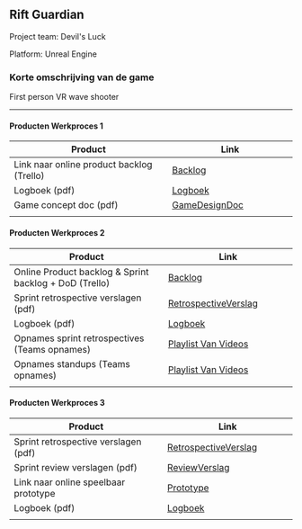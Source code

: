 ## Rift Guardian
Project team: Devil's Luck


Platform:
Unreal Engine

### Korte omschrijving van de game
First person VR wave shooter 

---
#### Producten Werkproces 1
| Product  | Link |
| ------ |  ------ |
| Link naar online product backlog (Trello) | [Backlog]
| Logboek (pdf)                             | [Logboek]
| Game concept doc (pdf)                    | [GameDesignDoc]
|<img width=500/>|<img width=300/>|
   
#### Producten Werkproces 2
| Product  | Link |
| ------ |  ------ |
| Online Product backlog & Sprint backlog + DoD (Trello)    | [Backlog]
| Sprint retrospective verslagen (pdf)                      | [RetrospectiveVerslag]
| Logboek (pdf)                                             | [Logboek]
| Opnames sprint retrospectives (Teams opnames)             | [Playlist Van Videos]
| Opnames standups (Teams opnames)                          | [Playlist Van Videos]
|<img width=500/>|<img width=300/>|
   
#### Producten Werkproces 3
| Product  | Link |
| ------ |  ------ |
| Sprint retrospective verslagen (pdf)  | [RetrospectiveVerslag]
| Sprint review verslagen (pdf)         | [ReviewVerslag]
| Link naar online speelbaar prototype  | [Prototype]
| Logboek (pdf)                         | [Logboek]
|<img width=500/>|<img width=300/>|

   [Backlog]: <https://unreal-academy.codecks.io/decks/>
   [Logboek]: <https://github.com/SSeinaru/agp_inlever_template/blob/master/producten/logboek.pdf>
   [GameDesignDoc]: <https://unreal-academy.codecks.io/decks/148-functioneel-ontwerp/card/5a7-game-concept>
   [RetrospectiveVerslag]: <https://github.com/SSeinaru/agp_inlever_template/blob/master/producten/Retrospective_Verslag.pdf>
   [ReviewVerslag]: <https://github.com/SSeinaru/agp_inlever_template/blob/master/producten/Sprint_Review_verslag.pdf>
   [Prototype]: <https://github.com/SSeinaru/TheRiftGuardian/releases/tag/v1.0.0>
   [Playlist Van Videos]: <https://www.youtube.com/playlist?list=PLnBx3KKOKHtALh1aE0SLvpywmG3A-yhSj>
